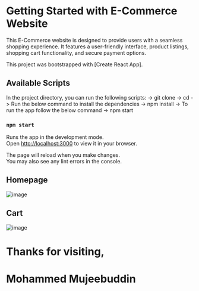 
# Getting Started with E-Commerce Website
This E-Commerce website is designed to provide users with a seamless shopping experience. It features a user-friendly interface, product listings, shopping cart functionality, and secure payment options.

This project was bootstrapped with [Create React App].

## Available Scripts

In the project directory, you can run the following scripts:
-> git clone <git repo> 
-> cd <folder name>
-> Run the below command to install the dependencies
  -> npm install
-> To run the app follow the below command
  -> npm start

### `npm start`

Runs the app in the development mode.\
Open [http://localhost:3000](http://localhost:3000) to view it in your browser.

The page will reload when you make changes.\
You may also see any lint errors in the console.

## Homepage

![image](https://github.com/user-attachments/assets/8d559787-ad1e-44cd-ad83-5aeb5bdcbabf)

## Cart

![image](https://github.com/user-attachments/assets/9c900f63-c3ea-4fd1-866d-4b4c80831418)


# Thanks for visiting,
# Mohammed Mujeebuddin
